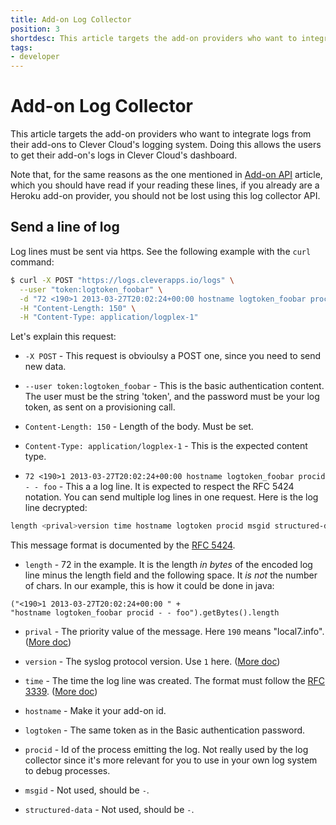 ```yaml
---
title: Add-on Log Collector
position: 3
shortdesc: This article targets the add-on providers who want to integrate logs from their add-ons to Clever Cloud's logging system
tags:
- developer
---
```

# Add-on Log Collector

This article targets the add-on providers who want to integrate logs
from their add-ons to Clever Cloud's logging system. Doing this
allows the users to get their add-on's logs in Clever Cloud's
dashboard.

Note that, for the same reasons as the one mentioned in [Add-on API](/doc/clever-cloud-apis/add-ons-api) article, which you should have read if your reading these lines, if you already are a Heroku add-on provider, you should not be lost using this log collector API.

## Send a line of log

Log lines must be sent via https. See the following example with the `curl` command:

```bash
$ curl -X POST "https://logs.cleverapps.io/logs" \
  --user "token:logtoken_foobar" \
  -d "72 <190>1 2013-03-27T20:02:24+00:00 hostname logtoken_foobar procid - - foo72 <190>1 2013-03-27T20:02:24+00:00 hostname logtoken_foobar procid - - bar" \
  -H "Content-Length: 150" \
  -H "Content-Type: application/logplex-1"
```

Let's explain this request:

* `-X POST` - This request is obvioulsy a POST one, since you need to send new data.

* `--user token:logtoken_foobar` - This is the basic authentication content. The user must be the string 'token', and the password must be your log token, as sent on a provisioning call.

* `Content-Length: 150` - Length of the body. Must be set.

* `Content-Type: application/logplex-1` - This is the expected content type.

* `72 <190>1 2013-03-27T20:02:24+00:00 hostname logtoken_foobar procid - - foo` - This a a log line. It is expected to respect the RFC 5424 notation. You can send multiple log lines in one request. Here is the log line decrypted:

```bash
length <prival>version time hostname logtoken procid msgid structured-data msg
```

This message format is documented by the [RFC 5424](http://tools.ietf.org/html/rfc5424).

* `length` - 72 in the example. It is the length *in bytes* of the encoded log line minus the length field and the following space. It *is not* the number of chars. In our example, this is how it could be done in java:
```text
("<190>1 2013-03-27T20:02:24+00:00 " +
"hostname logtoken_foobar procid - - foo").getBytes().length
```

* `prival` - The priority value of the message. Here `190` means "local7.info". ([More doc](http://tools.ietf.org/html/rfc5424#section-6.2.1))

* `version` - The syslog protocol version. Use `1` here. ([More doc](http://tools.ietf.org/html/rfc5424#section-6.2.2))

* `time` - The time the log line was created. The format must follow the [RFC 3339](http://tools.ietf.org/html/rfc3339). ([More doc](http://tools.ietf.org/html/rfc5424#section-6.2.3))

* `hostname` - Make it your add-on id.

* `logtoken` - The same token as in the Basic authentication password.

* `procid` - Id of the process emitting the log. Not really used by the log collector since it's more relevant for you to use in your own log system to debug processes.

* `msgid` - Not used, should be `-`.

* `structured-data` - Not used, should be `-`.
